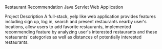 Restaurant Recommendation Java Servlet Web Application

Project Description
A full-stack, yelp like web application provides features including sign up, log in, search and present restaurants nearby user's locations, allow users to add favorite restaurants, implemented recommending feature by analyzing user's interested restaurants and these restaurants' categories as well as distances of potentially interested restaurants.



